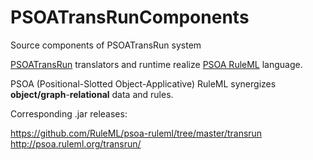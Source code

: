 # PSOATransRunComponents
Source components of PSOATransRun system

[PSOATransRun](http://wiki.ruleml.org/index.php/PSOA_RuleML#PSOATransRun) translators and runtime realize [PSOA RuleML](http://wiki.ruleml.org/index.php/PSOA_RuleML) language.

PSOA (Positional-Slotted Object-Applicative) RuleML synergizes **object/graph**-**relational** data and rules.

Corresponding .jar releases:

https://github.com/RuleML/psoa-ruleml/tree/master/transrun
http://psoa.ruleml.org/transrun/
